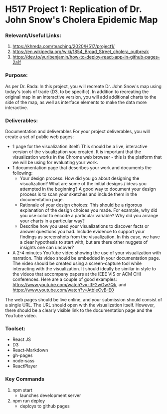 # H517 Project 1: Replication of Dr. John Snow's Cholera Epidemic Map

### Relevant/Useful Links:

1. https://khreda.com/teaching/2020/H517/project1/
2. https://en.wikipedia.org/wiki/1854_Broad_Street_cholera_outbreak
3. https://dev.to/yuribenjamin/how-to-deploy-react-app-in-github-pages-2a1f

### Purpose:

As per Dr. Rada:
In this project, you will recreate Dr. John Snow's map using today's tools of trade (D3, to be specific).
In addition to recreating the original map in an interactive version, you will add additional charts to the
side of the map, as well as interface elements to make the data more interactive.

### Deliverables:

Documentation and deliverables
For your project deliverables, you will create a set of public web pages:

- 1 page for the visualization itself: This should be a live, interactive version of the visualization you created. It is important that the visualization works in the Chrome web browser - this is the platform that we will be using for evaluating your work.
- 1 documentation page that describes your work and documents the following:
  - Your design process: How did you go about designing the visualization? What are some of the initial designs / ideas you attempted in the beginning? A good way to document your design process is to scan your sketches and include them in the documentation page.
  - Rationale of your design choices: This should be a rigorous explanation of the design choices you made. For example, why did you use color to encode a particular variable? Why did you arrange your charts in a particular way?
  - Describe how you used your visualizations to discover facts or answer questions you had. Include evidence to support your findings as screenshots from the visualization. In this case, we have a clear hypothesis to start with, but are there other nuggets of insights one can uncover?
- A 2-4 minutes YouTube video showing the use of your visualization with narration. This video should be embedded in your documentation page. The video should be created using a screen-capture tool while interacting with the visualization. It should ideally be similar in style to the videos that accompany papers at the IEEE VIS or ACM CHI conferences. Here are a couple of good examples: https://www.youtube.com/watch?v=-IfF2wGw7Qk, and https://www.youtube.com/watch?v=AtbIeCvB-E0

The web pages should be live online, and your submission should consist of a single URL. The URL should open with the visualization itself. However, there should be a clearly visible link to the documentation page and the YouTube video.

### Toolset:

- React JS
- D3
- React-Markdown
- gh-pages
- node-sass
- ReactPlayer

### Key Commands

1. npm start
   - launches development server
2. npm run deploy
   - deploys to github pages
